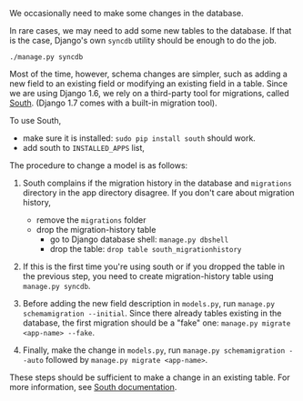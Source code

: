 We occasionally need to make some changes in the database.

In rare cases, we may need to add some new tables to the database. If that is
the case, Django's own `syncdb` utility should be enough to do the job.

    ./manage.py syncdb

Most of the time, however, schema changes are simpler, such as adding a new
field to an existing field or modifying an existing field in a table. Since we
are using Django 1.6, we rely on a third-party tool for migrations, called
[South](http://south.readthedocs.org/en/latest/index.html#). (Django 1.7 comes
with a built-in migration tool).

To use South,
- make sure it is installed: `sudo pip install south` should work.
- add south to `INSTALLED_APPS` list,

The procedure to change a model is as follows:

1. South complains if the migration history in the database and `migrations`
   directory in the app directory disagree. If you don't care about migration
   history,
   - remove the `migrations` folder
   - drop the migration-history table
     - go to Django database shell: `manage.py dbshell`
     - drop the table: `drop table south_migrationhistory`

2. If this is the first time you're using south or if you dropped the table in
   the previous step, you need to create migration-history table using
   `manage.py syncdb`.

3. Before adding the new field description in `models.py`, run `manage.py
   schemamigration --initial`. Since there already tables existing in the
   database, the first migration should be a "fake" one: `manage.py migrate
   <app-name> --fake`.

4. Finally, make the change in `models.py`, run `manage.py schemamigration
   --auto` followed by `manage.py migrate <app-name>`.

These steps should be sufficient to make a change in an existing table. For more
information, see [South documentation](https://south.readthedocs.org/en/latest/).
   

